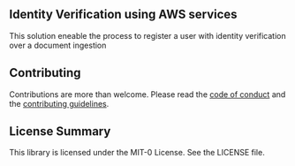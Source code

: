 ## Identity Verification using AWS services

This solution eneable the process to register a user with identity verification over a document ingestion


## Contributing

Contributions are more than welcome. Please read the [code of conduct](CODE_OF_CONDUCT.md) and the [contributing guidelines](CONTRIBUTING.md).

## License Summary

This library is licensed under the MIT-0 License. See the LICENSE file.
